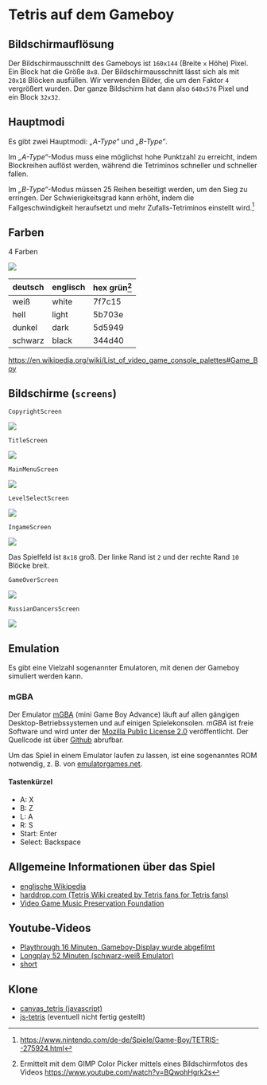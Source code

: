 # Tetris auf dem Gameboy

## Bildschirmauflösung

Der Bildschirmausschnitt des Gameboys ist `160x144` (Breite `x` Höhe)
Pixel. Ein Block hat die Größe `8x8`. Der Bildschirmausschnitt lässt
sich als mit `20x18` Blöcken ausfüllen. Wir verwenden Bilder, die um den
Faktor `4` vergrößert wurden. Der ganze Bildschirm hat dann also
`640x576` Pixel und ein Block `32x32`.

## Hauptmodi

Es gibt zwei Hauptmodi: _„A-Type“_ und _„B-Type“_.

Im _„A-Type“_-Modus muss eine möglichst hohe Punktzahl zu erreicht, indem
Blockreihen auflöst werden, während die Tetriminos schneller und
schneller fallen.

Im _„B-Type“_-Modus müssen 25 Reihen beseitigt werden, um den Sieg
zu erringen. Der Schwierigkeitsgrad kann erhöht, indem
die Fallgeschwindigkeit heraufsetzt und mehr Zufalls-Tetriminos
einstellt wird.[^nitendo.com]

## Farben

4 Farben

![](https://github.com/Josef-Friedrich/tetris-like-game/blob/main/resources/graphics/Colors.svg)

| deutsch | englisch | hex grün[^gimp-color-picker] |
|---------|-------|--------|
| weiß    | white | 7f7c15 |
| hell    | light | 5b703e |
| dunkel  | dark  | 5d5949 |
| schwarz | black | 344d40 |

https://en.wikipedia.org/wiki/List_of_video_game_console_palettes#Game_Boy

## Bildschirme (`screens`)

`CopyrightScreen`

![](https://github.com/Josef-Friedrich/tetris-like-game/blob/main/resources/graphics/screenshots/CopyrightScreen.png)

`TitleScreen`

![](https://github.com/Josef-Friedrich/tetris-like-game/blob/main/resources/graphics/screenshots/TitleScreen.png)

`MainMenuScreen`

![](https://github.com/Josef-Friedrich/tetris-like-game/blob/main/resources/graphics/screenshots/MainMenuScreen.png)

`LevelSelectScreen`

![](https://github.com/Josef-Friedrich/tetris-like-game/blob/main/resources/graphics/screenshots/LevelSelectScreen.png)

`IngameScreen`

![](https://github.com/Josef-Friedrich/tetris-like-game/blob/main/resources/graphics/screenshots/IngameScreen.png)


Das Spielfeld ist `8x18` groß. Der linke Rand ist `2` und der rechte
Rand `10` Blöcke breit.

`GameOverScreen`

![](https://github.com/Josef-Friedrich/tetris-like-game/blob/main/resources/graphics/screenshots/GameOverScreen.png)

`RussianDancersScreen`

![](https://github.com/Josef-Friedrich/tetris-like-game/blob/main/resources/graphics/screenshots/RussianDancersScreen.gif)

## Emulation

Es gibt eine Vielzahl sogenannter Emulatoren, mit denen der Gameboy
simuliert werden kann.

### mGBA

Der Emulator
[mGBA](https://mgba.io/downloads.html) (mini Game Boy Advance) läuft auf
allen gängigen Desktop-Betriebssystemen und auf einigen Spielekonsolen.
_mGBA_ ist freie Software und wird unter der [Mozilla Public License
2.0](https://github.com/mgba-emu/mgba/blob/master/LICENSE)
veröffentlicht. Der Quellcode ist über
[Github](https://github.com/mgba-emu/mgba) abrufbar.

Um das Spiel in einem Emulator laufen zu lassen, ist eine sogenanntes
ROM notwendig, z. B. von
[emulatorgames.net](https://www.emulatorgames.net/roms/gameboy/tetris-jue-v11/).

#### Tastenkürzel

- A: X
- B: Z
- L: A
- R: S
- Start: Enter
- Select: Backspace

## Allgemeine Informationen über das Spiel

- [englische Wikipedia](<https://en.wikipedia.org/wiki/Tetris_(Game_Boy_video_game)>)
- [harddrop.com (Tetris Wiki created by Tetris fans for Tetris fans)](https://harddrop.com/wiki/Tetris_%28Game_Boy%29)
- [Video Game Music Preservation Foundation](<http://www.vgmpf.com/Wiki/index.php?title=Tetris_(GB)>)

## Youtube-Videos

- [Playthrough 16 Minuten, Gameboy-Display wurde abgefilmt](https://www.youtube.com/watch?v=BQwohHgrk2s)
- [Longplay 52 Minuten (schwarz-weiß Emulator)](https://www.youtube.com/watch?v=VNbo1AGqKrI)
- [short](https://www.youtube.com/shorts/30vVpKAMu6g)

## Klone

- [canvas_tetris (javascript)](https://github.com/andyp123/canvas_tetris)
- [js-tetris](https://github.com/az23/js-tetris) (eventuell nicht fertig gestellt)

[^nitendo.com]: https://www.nintendo.com/de-de/Spiele/Game-Boy/TETRIS--275924.html
[^gimp-color-picker]: Ermittelt mit dem GIMP Color Picker mittels eines Bildschirmfotos des Videos https://www.youtube.com/watch?v=BQwohHgrk2s
